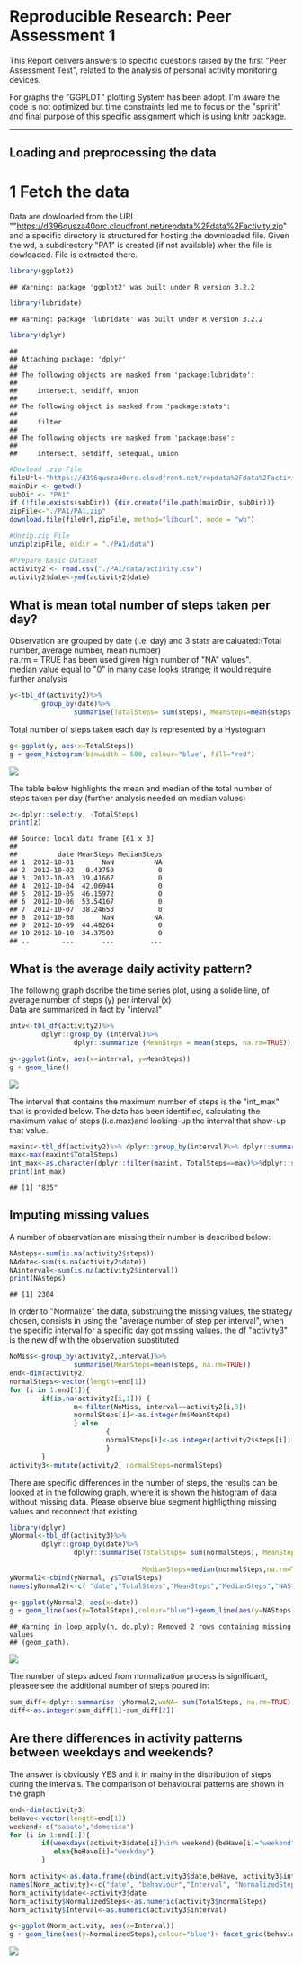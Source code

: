 # Reproducible Research: Peer Assessment 1
This Report delivers answers to specific questions raised by the first "Peer Assessment Test", related to the analysis of  personal activity monitoring devices.

For graphs the "GGPLOT" plotting System has been adopt. I'm aware the code is not optimized but time constraints led me to focus on the "spririt" and final purpose of this specific assignment which is using knitr package.

------------



## Loading and preprocessing the data
# 1 Fetch the data  
Data are dowloaded from the URL ""https://d396qusza40orc.cloudfront.net/repdata%2Fdata%2Factivity.zip" and a specific directory is structured for hosting the downloaded file. Given the wd, a subdirectory "PA1" is created (if not available) wher the file is dowloaded. File is extracted there. 


```r
library(ggplot2)
```

```
## Warning: package 'ggplot2' was built under R version 3.2.2
```

```r
library(lubridate)
```

```
## Warning: package 'lubridate' was built under R version 3.2.2
```

```r
library(dplyr)
```

```
## 
## Attaching package: 'dplyr'
## 
## The following objects are masked from 'package:lubridate':
## 
##     intersect, setdiff, union
## 
## The following object is masked from 'package:stats':
## 
##     filter
## 
## The following objects are masked from 'package:base':
## 
##     intersect, setdiff, setequal, union
```

```r
#Dowload .zip File
fileUrl<-"https://d396qusza40orc.cloudfront.net/repdata%2Fdata%2Factivity.zip"
mainDir <- getwd()
subDir <- "PA1"
if (!file.exists(subDir)) {dir.create(file.path(mainDir, subDir))}
zipFile<-"./PA1/PA1.zip"
download.file(fileUrl,zipFile, method="libcurl", mode = "wb")

#Unzip.zip File
unzip(zipFile, exdir = "./PA1/data")

#Prepare Basic Dataset
activity2 <- read.csv("./PA1/data/activity.csv")
activity2$date<-ymd(activity2$date)
```




## What is mean total number of steps taken per day?

Observation are grouped by date (i.e. day) and 3 stats are caluated:(Total number, average number, mean number)  
na.rm = TRUE has been used given high number of "NA" values".  
median value equal to "0" in many case looks strange; it would require further analysis

```r
y<-tbl_df(activity2)%>% 
        group_by(date)%>% 
                summarise(TotalSteps= sum(steps), MeanSteps=mean(steps, na.rm=TRUE), MedianSteps=median(steps,na.rm=TRUE))
```


Total number of steps taken each day is represented by a Hystogram

```r
g<-ggplot(y, aes(x=TotalSteps))
g + geom_histogram(binwidth = 500, colour="blue", fill="red")
```

![](PA1_template_files/figure-html/unnamed-chunk-3-1.png) 

The table below highlights the mean and median of the total number of steps taken per day (further analysis needed on median values)


```r
z<-dplyr::select(y, -TotalSteps)
print(z)
```

```
## Source: local data frame [61 x 3]
## 
##          date MeanSteps MedianSteps
## 1  2012-10-01       NaN          NA
## 2  2012-10-02   0.43750           0
## 3  2012-10-03  39.41667           0
## 4  2012-10-04  42.06944           0
## 5  2012-10-05  46.15972           0
## 6  2012-10-06  53.54167           0
## 7  2012-10-07  38.24653           0
## 8  2012-10-08       NaN          NA
## 9  2012-10-09  44.48264           0
## 10 2012-10-10  34.37500           0
## ..        ...       ...         ...
```




## What is the average daily activity pattern?
The following graph dscribe the time series plot, using a solide line, of average number of steps (y) per interval (x)  
Data are summarized in fact by "interval"


```r
intv<-tbl_df(activity2)%>% 
        dplyr::group_by (interval)%>% 
                dplyr::summarize (MeanSteps = mean(steps, na.rm=TRUE))

g<-ggplot(intv, aes(x=interval, y=MeanSteps))
g + geom_line()
```

![](PA1_template_files/figure-html/unnamed-chunk-5-1.png) 


The interval that contains the maximum number of steps is the "int_max" that is provided below.
The data has been identified, calculating the maximum value of steps (i.e.max)and looking-up the interval that show-up that value. 


```r
maxint<-tbl_df(activity2)%>% dplyr::group_by(interval)%>% dplyr::summarize (TotalSteps=sum(steps,na.rm=TRUE))
max<-max(maxint$TotalSteps)
int_max<-as.character(dplyr::filter(maxint, TotalSteps==max)%>%dplyr::select(interval))
print(int_max)
```

```
## [1] "835"
```



## Imputing missing values

A number of observation are missing their number is described below:


```r
NAsteps<-sum(is.na(activity2$steps))
NAdate<-sum(is.na(activity2$date))
NAinterval<-sum(is.na(activity2$interval))
print(NAsteps)
```

```
## [1] 2304
```

In order to "Normalize" the data, substituing the missing values, the strategy chosen, consists in using the "average number of step per interval", when the specific interval for a specific day got missing values.
the df "activity3" is the new df with the observation substituted


```r
NoMiss<-group_by(activity2,interval)%>% 
                summarise(MeanSteps=mean(steps, na.rm=TRUE))
end<-dim(activity2)
normalSteps<-vector(length=end[1])
for (i in 1:end[1]){
        if(is.na(activity2[i,1])) {
                m<-filter(NoMiss, interval==activity2[i,3])
                normalSteps[i]<-as.integer(m$MeanSteps)
                } else
                        {
                        normalSteps[i]<-as.integer(activity2$steps[i])
                        }
        }
activity3<-mutate(activity2, normalSteps=normalSteps)
```


There are specific differences in the number of steps, the results can be looked at in the following graph, where it is shown the histogram of data without missing data. Please observe blue segment highligthing missing values and reconnect that existing. 


```r
library(dplyr)
yNormal<-tbl_df(activity3)%>% 
        dplyr::group_by(date)%>% 
                dplyr::summarise(TotalSteps= sum(normalSteps), MeanSteps=mean(normalSteps, na.rm=TRUE), 
                                 
                                 MedianSteps=median(normalSteps,na.rm=TRUE))
yNormal2<-cbind(yNormal, y$TotalSteps)
names(yNormal2)<-c( "date","TotalSteps","MeanSteps","MedianSteps","NASteps")

g<-ggplot(yNormal2, aes(x=date))
g + geom_line(aes(y=TotalSteps),colour="blue")+geom_line(aes(y=NASteps),colour="red")
```

```
## Warning in loop_apply(n, do.ply): Removed 2 rows containing missing values
## (geom_path).
```

![](PA1_template_files/figure-html/unnamed-chunk-9-1.png) 


The number of steps added from normalization process is significant, pleasee see the additional number of steps poured in: 


```r
sum_diff<-dplyr::summarise (yNormal2,woNA= sum(TotalSteps, na.rm=TRUE), wNA=sum(NASteps, na.rm=TRUE))
diff<-as.integer(sum_diff[1]-sum_diff[2])
```



## Are there differences in activity patterns between weekdays and weekends?
The answer is obviously YES and it in mainy in the distribution of steps during the intervals. The comparison of behavioural patterns are shown in the graph


```r
end<-dim(activity3)
beHave<-vector(length=end[1])
weekend<-c("sabato","domenica")
for (i in 1:end[1]){
        if(weekdays(activity3$date[i])%in% weekend){beHave[i]="weekend"} 
           else{beHave[i]="weekday"}
        }

Norm_activity<-as.data.frame(cbind(activity3$date,beHave, activity3$interval,activity3$normalSteps))
names(Norm_activity)<-c("date", "behaviour","Interval", "NormalizedSteps")
Norm_activity$date<-activity3$date
Norm_activity$NormalizedSteps<-as.numeric(activity3$normalSteps)
Norm_activity$Interval<-as.numeric(activity3$interval)

g<-ggplot(Norm_activity, aes(x=Interval))
g + geom_line(aes(y=NormalizedSteps),colour="blue")+ facet_grid(behaviour~.)
```

![](PA1_template_files/figure-html/unnamed-chunk-11-1.png) 


